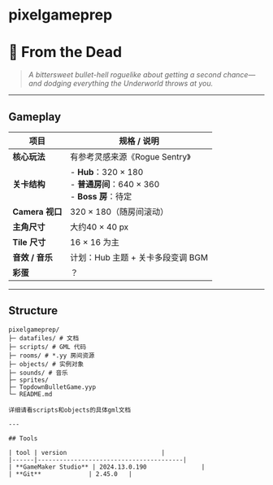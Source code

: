 # pixelgameprep

# 🌙 From the Dead 

> *A bittersweet bullet-hell roguelike about getting a second chance—  
>  and dodging everything the Underworld throws at you.*

---

## Gameplay

| 项目             | 规格 / 说明                                                                                          |
|------------------|-------------------------------------------------------------------------------------------------------|
| **核心玩法**     | 有参考灵感来源《Rogue Sentry》                                                    |
| **关卡结构**     | - **Hub**：320 × 180<br>- **普通房间**：640 × 360<br>- **Boss 房**：待定                         |
| **Camera 视口**  | 320 × 180（随房间滚动）                                                                                |
| **主角尺寸**     | 大约40 × 40 px                                                                                            |
| **Tile 尺寸**    | 16 × 16 为主                                                                          |
| **音效 / 音乐**  | 计划：Hub 主题 + 关卡多段变调 BGM                                                                           |
| **彩蛋**         | ？                                                                                      |

---

## Structure

```text
pixelgameprep/
├─ datafiles/ # 文档
├─ scripts/ # GML 代码
├─ rooms/ # *.yy 房间资源
├─ objects/ # 实例对象
├─ sounds/ # 音乐
├─ sprites/ 
├─ TopdownBulletGame.yyp
└─ README.md

详细请看scripts和objects的具体gml文档

---

## Tools

| tool | version                          |
|------|----------------------------------------|
| **GameMaker Studio** | 2024.13.0.190               |
| **Git**             | 2.45.0   |



